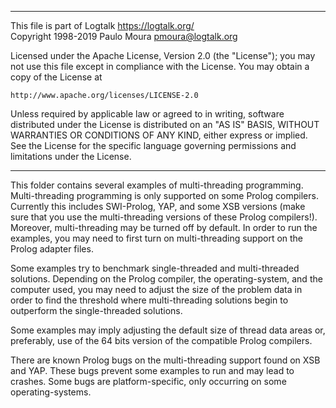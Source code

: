 ________________________________________________________________________

This file is part of Logtalk <https://logtalk.org/>  
Copyright 1998-2019 Paulo Moura <pmoura@logtalk.org>

Licensed under the Apache License, Version 2.0 (the "License");
you may not use this file except in compliance with the License.
You may obtain a copy of the License at

    http://www.apache.org/licenses/LICENSE-2.0

Unless required by applicable law or agreed to in writing, software
distributed under the License is distributed on an "AS IS" BASIS,
WITHOUT WARRANTIES OR CONDITIONS OF ANY KIND, either express or implied.
See the License for the specific language governing permissions and
limitations under the License.
________________________________________________________________________


This folder contains several examples of multi-threading programming.
Multi-threading programming is only supported on some Prolog compilers.
Currently this includes SWI-Prolog, YAP, and some XSB versions (make sure
that you use the multi-threading versions of these Prolog compilers!). 
Moreover, multi-threading may be turned off by default. In order to run 
the examples,  you may need to first turn on multi-threading support on
the Prolog adapter files.

Some examples try to benchmark single-threaded and multi-threaded solutions.
Depending on the Prolog compiler, the operating-system, and the computer
used, you may need to adjust the size of the problem data in order to find
the threshold where multi-threading solutions begin to outperform the
single-threaded solutions.

Some examples may imply adjusting the default size of thread data areas or,
preferably, use of the 64 bits version of the compatible Prolog compilers.

There are known Prolog bugs on the multi-threading support found on XSB 
and YAP. These bugs prevent some examples to run and may lead to crashes.
Some bugs are platform-specific, only occurring on some operating-systems.

